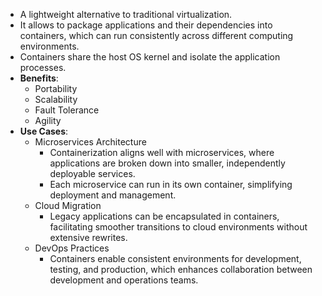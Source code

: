 - A lightweight alternative to traditional virtualization.
- It allows to package applications and their dependencies into containers, which can run consistently across different computing environments.
- Containers share the host OS kernel and isolate the application processes.
- **Benefits**:
    - Portability
    - Scalability
    - Fault Tolerance
    - Agility
- **Use Cases**:
    - Microservices Architecture
        - Containerization aligns well with microservices, where applications are broken down into smaller, independently deployable services. 
        - Each microservice can run in its own container, simplifying deployment and management.
    - Cloud Migration    
        - Legacy applications can be encapsulated in containers, facilitating smoother transitions to cloud environments without extensive rewrites.
    - DevOps Practices
        - Containers enable consistent environments for development, testing, and production, which enhances collaboration between development and operations teams.